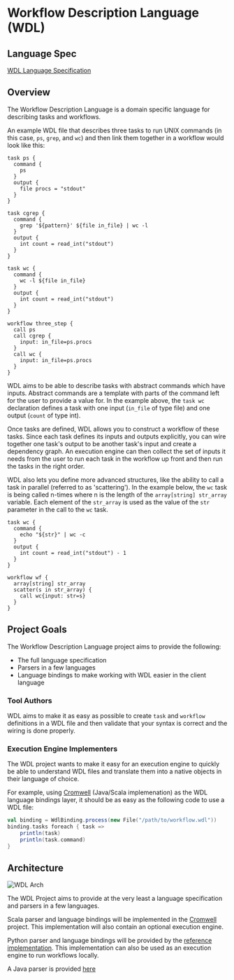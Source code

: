 Workflow Description Language (WDL)
===================================

Language Spec
-------------

[WDL Language Specification](SPEC.md)

Overview
--------

The Workflow Description Language is a domain specific language for describing tasks and workflows.

An example WDL file that describes three tasks to run UNIX commands (in this case, `ps`, `grep`, and `wc`) and then link them together in a workflow would look like this:

```
task ps {
  command {
    ps
  }
  output {
    file procs = "stdout"
  }
}

task cgrep {
  command {
    grep '${pattern}' ${file in_file} | wc -l
  }
  output {
    int count = read_int("stdout")
  }
}

task wc {
  command {
    wc -l ${file in_file}
  }
  output {
    int count = read_int("stdout")
  }
}

workflow three_step {
  call ps
  call cgrep {
    input: in_file=ps.procs
  }
  call wc {
    input: in_file=ps.procs
  }
}
```

WDL aims to be able to describe tasks with abstract commands which have inputs.  Abstract commands are a template with parts of the command left for the user to provide a value for.  In the example above, the `task wc` declaration defines a task with one input (`in_file` of type file) and one output (`count` of type int).

Once tasks are defined, WDL allows you to construct a workflow of these tasks.  Since each task defines its inputs and outputs explicitly, you can wire together one task's output to be another task's input and create a dependency graph.  An execution engine can then collect the set of inputs it needs from the user to run each task in the workflow up front and then run the tasks in the right order.

WDL also lets you define more advanced structures, like the ability to call a task in parallel (referred to as 'scattering').  In the example below, the `wc` task is being called n-times where n is the length of the `array[string] str_array` variable.  Each element of the `str_array` is used as the value of the `str` parameter in the call to the `wc` task.

```
task wc {
  command {
    echo "${str}" | wc -c
  }
  output {
    int count = read_int("stdout") - 1
  }
}

workflow wf {
  array[string] str_array
  scatter(s in str_array) {
    call wc{input: str=s}
  }
}
```

Project Goals
-------------

The Workflow Description Language project aims to provide the following:

* The full language specification
* Parsers in a few languages
* Language bindings to make working with WDL easier in the client language

### Tool Authors

WDL aims to make it as easy as possible to create `task` and `workflow` definitions in a WDL file and then validate that your syntax is correct and the wiring is done properly.

### Execution Engine Implementers

The WDL project wants to make it easy for an execution engine to quickly be able to understand WDL files and translate them into a native objects in their language of choice.

For example, using [Cromwell](http://github.com/broadinstitute/cromwell) (Java/Scala implemenation) as the WDL language bindings layer, it should be as easy as the following code to use a WDL file:

```scala
val binding = WdlBinding.process(new File("/path/to/workflow.wdl"))
binding.tasks foreach { task =>
    println(task)
    println(task.command)
}
```

Architecture
------------

![WDL Arch](http://i.imgur.com/OYtIYjf.png)

The WDL Project aims to provide at the very least a language specification and parsers in a few languages.

Scala parser and language bindings will be implemented in the [Cromwell](http://github.com/broadinstitute/cromwell) project.  This implementation will also contain an optional execution engine.

Python parser and language bindings will be provided by the [reference implementation](https://github.com/broadinstitute/wdl/tree/wdl2/python).  This implementation can also be used as an execution engine to run workflows locally.

A Java parser is provided [here](https://github.com/broadinstitute/wdl/tree/wdl2/java)
